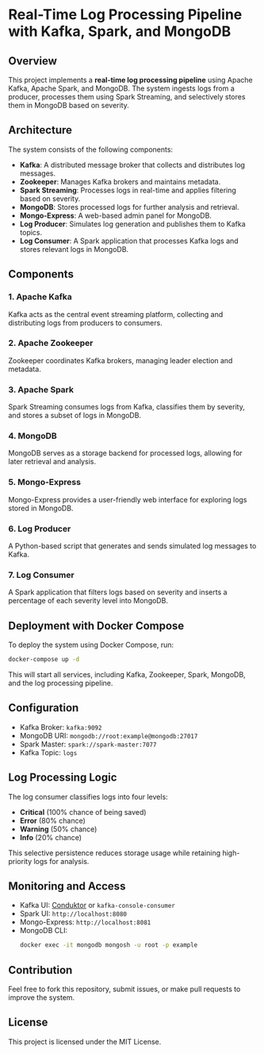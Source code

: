 # Real-Time Log Processing Pipeline with Kafka, Spark, and MongoDB

## Overview
This project implements a **real-time log processing pipeline** using Apache Kafka, Apache Spark, and MongoDB. The system ingests logs from a producer, processes them using Spark Streaming, and selectively stores them in MongoDB based on severity.

## Architecture
The system consists of the following components:

- **Kafka**: A distributed message broker that collects and distributes log messages.
- **Zookeeper**: Manages Kafka brokers and maintains metadata.
- **Spark Streaming**: Processes logs in real-time and applies filtering based on severity.
- **MongoDB**: Stores processed logs for further analysis and retrieval.
- **Mongo-Express**: A web-based admin panel for MongoDB.
- **Log Producer**: Simulates log generation and publishes them to Kafka topics.
- **Log Consumer**: A Spark application that processes Kafka logs and stores relevant logs in MongoDB.

## Components

### 1. Apache Kafka
Kafka acts as the central event streaming platform, collecting and distributing logs from producers to consumers.

### 2. Apache Zookeeper
Zookeeper coordinates Kafka brokers, managing leader election and metadata.

### 3. Apache Spark
Spark Streaming consumes logs from Kafka, classifies them by severity, and stores a subset of logs in MongoDB.

### 4. MongoDB
MongoDB serves as a storage backend for processed logs, allowing for later retrieval and analysis.

### 5. Mongo-Express
Mongo-Express provides a user-friendly web interface for exploring logs stored in MongoDB.

### 6. Log Producer
A Python-based script that generates and sends simulated log messages to Kafka.

### 7. Log Consumer
A Spark application that filters logs based on severity and inserts a percentage of each severity level into MongoDB.

## Deployment with Docker Compose
To deploy the system using Docker Compose, run:

```sh
docker-compose up -d
```

This will start all services, including Kafka, Zookeeper, Spark, MongoDB, and the log processing pipeline.

## Configuration

- Kafka Broker: `kafka:9092`
- MongoDB URI: `mongodb://root:example@mongodb:27017`
- Spark Master: `spark://spark-master:7077`
- Kafka Topic: `logs`

## Log Processing Logic
The log consumer classifies logs into four levels:
- **Critical** (100% chance of being saved)
- **Error** (80% chance)
- **Warning** (50% chance)
- **Info** (20% chance)

This selective persistence reduces storage usage while retaining high-priority logs for analysis.

## Monitoring and Access

- Kafka UI: [Conduktor](https://www.conduktor.io/) or `kafka-console-consumer`
- Spark UI: `http://localhost:8080`
- Mongo-Express: `http://localhost:8081`
- MongoDB CLI: 
  ```sh
  docker exec -it mongodb mongosh -u root -p example
  ```

## Contribution
Feel free to fork this repository, submit issues, or make pull requests to improve the system.

## License
This project is licensed under the MIT License.

